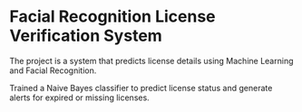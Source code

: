 # Facial Recognition License Verification System

The project is a system that predicts license details using Machine Learning and Facial Recognition.

Trained a Naive Bayes classifier to predict license status and generate alerts for expired or missing licenses.
